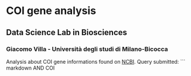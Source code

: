 # COI gene analysis
## Data Science Lab in Biosciences
### Giacomo Villa - Università degli studi di Milano-Bicocca 
Analysis about COI gene informations found on [NCBI](https://www.ncbi.nlm.nih.gov/). 
Query submitted: ``` markdown
<specie> AND COI
```
